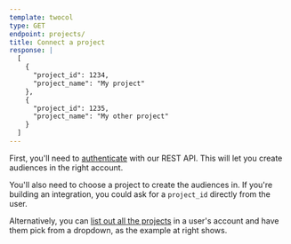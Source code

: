 ```yaml
---
template: twocol
type: GET
endpoint: projects/
title: Connect a project
response: |
  [
    {
      "project_id": 1234,
      "project_name": "My project"
    },
    {
      "project_id": 1235,
      "project_name": "My other project"
    }
  ]
---
```


First, you'll need to [authenticate](/rest/#authentication) with our REST API. This will let you create audiences in the right account.

You'll also need to choose a project to create the audiences in. If you're building an integration, you could ask for a `project_id` directly from the user.

Alternatively, you can [list out all the projects](/rest/#list-projects) in a user's account and have them pick from a dropdown, as the example at right shows.
